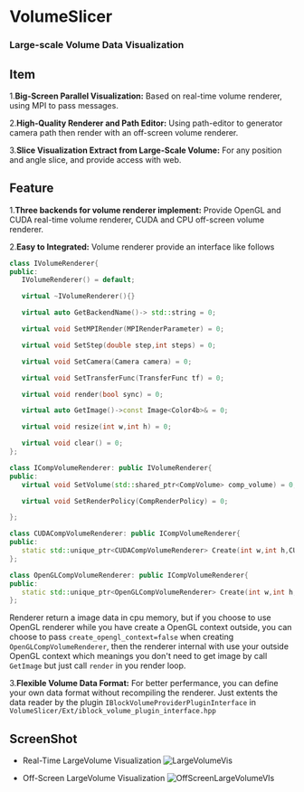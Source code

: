 # VolumeSlicer

### Large-scale Volume Data Visualization

## Item

1.**Big-Screen Parallel Visualization:** 
Based on real-time volume renderer, using MPI to pass messages.

2.**High-Quality Renderer and Path Editor:** 
Using path-editor to generator camera path then render with an off-screen volume renderer.

3.**Slice Visualization Extract from Large-Scale Volume:** 
For any position and angle slice, and provide access with web.

## Feature
 1.**Three backends for volume renderer implement:**
 Provide OpenGL and CUDA real-time volume renderer, CUDA and CPU off-screen volume renderer.
 
 2.**Easy to Integrated:** 
 Volume renderer provide an interface like follows
 ```c++
class IVolumeRenderer{
public:
    IVolumeRenderer() = default;

    virtual ~IVolumeRenderer(){}

    virtual auto GetBackendName()-> std::string = 0;

    virtual void SetMPIRender(MPIRenderParameter) = 0;

    virtual void SetStep(double step,int steps) = 0;

    virtual void SetCamera(Camera camera) = 0;

    virtual void SetTransferFunc(TransferFunc tf) = 0;

    virtual void render(bool sync) = 0;

    virtual auto GetImage()->const Image<Color4b>& = 0;

    virtual void resize(int w,int h) = 0;

    virtual void clear() = 0;
};

class ICompVolumeRenderer: public IVolumeRenderer{
public:
    virtual void SetVolume(std::shared_ptr<CompVolume> comp_volume) = 0;

    virtual void SetRenderPolicy(CompRenderPolicy) = 0;

};

class CUDACompVolumeRenderer: public ICompVolumeRenderer{
public:
    static std::unique_ptr<CUDACompVolumeRenderer> Create(int w,int h,CUcontext ctx=nullptr);
};

class OpenGLCompVolumeRenderer: public ICompVolumeRenderer{
public:
    static std::unique_ptr<OpenGLCompVolumeRenderer> Create(int w,int h,bool create_opengl_context = true);
};
``` 
Renderer return a image data in cpu memory, but if you choose to use OpenGL renderer while you have create a OpenGL context outside,
you can choose to pass ```create_opengl_context=false``` when creating ```OpenGLCompVolumeRenderer```, then
the renderer internal with use your outside OpenGL context which meanings you don't need to get image by call ```GetImage``` but
just call ```render``` in you render loop.

3.**Flexible Volume Data Format:**
For better perfermance, you can define your own data format without recompiling the renderer. 
Just extents the data reader by the plugin ```IBlockVolumeProviderPluginInterface``` in
```VolumeSlicer/Ext/iblock_volume_plugin_interface.hpp```

## ScreenShot
* Real-Time LargeVolume Visualization
![LargeVolumeVis](screenshots/LargeVolumeVis_1.png)

* Off-Screen LargeVolume Visualization
![OffScreenLargeVolumeVIs](screenshots/OffScreenLargeVolumeVis_1.png)